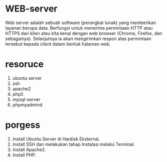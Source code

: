 # WEB-server
Web server adalah sebuah software (perangkat lunak) yang memberikan layanan berupa data. Berfungsi untuk menerima permintaan HTTP atau HTTPS dari klien atau kita kenal dengan web browser (Chrome, Firefox, dan sebagainya). Selanjutnya ia akan mengirimkan respon atas permintaan tersebut kepada client dalam bentuk halaman web.

# resoruce
1. ubuntu server
2. ssh
3. apache2
4. php5
5. mysql-server
6. phpmyadmind

# porgess
1.	Install Ubuntu Server di Hardisk Eksternal.
2.	Install SSH dan melakukan tahap Instalasi melalui Terminal.
3.	Install Apache2.
4.	Install PHP.

